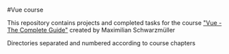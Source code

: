#Vue course

This repository contains projects and completed tasks for the course
["Vue - The Complete Guide"](https://www.udemy.com/course/vuejs-2-the-complete-guide/)
created by Maximilian Schwarzmüller

Directories separated and numbered according to course chapters